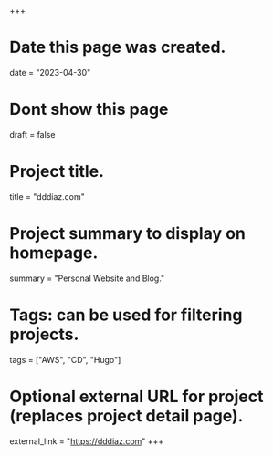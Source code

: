 +++
# Date this page was created.
date = "2023-04-30"

# Dont show this page
draft = false

# Project title.
title = "dddiaz.com"

# Project summary to display on homepage.
summary = "Personal Website and Blog."

# Tags: can be used for filtering projects.
tags = ["AWS", "CD", "Hugo"]

# Optional external URL for project (replaces project detail page).
external_link = "https://dddiaz.com"
+++

